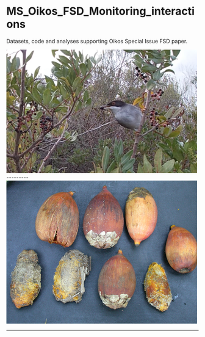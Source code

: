 # MS_Oikos_FSD_Monitoring_interactions
Datasets, code and analyses supporting Oikos Special Issue FSD paper.

<img src="./Metadata/images/sylmel.png" alt="Sylvia melanocephala" style="width:500px;"/>        
---------          

<img src="./Metadata/images/attalea.jpg" alt="Attalea seeds" style="width:500px;"/>        

---------        

